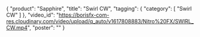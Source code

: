 {
   "product": "Sapphire",
   "title": "Swirl CW",
   "tagging": {
   "category": [
      "Swirl CW"
    ]
   },
   "video_id": "https://borisfx-com-res.cloudinary.com/video/upload/q_auto/v1617808883/Nitro%20FX/SWIRL_CW.mp4",
   "poster": ""
}
